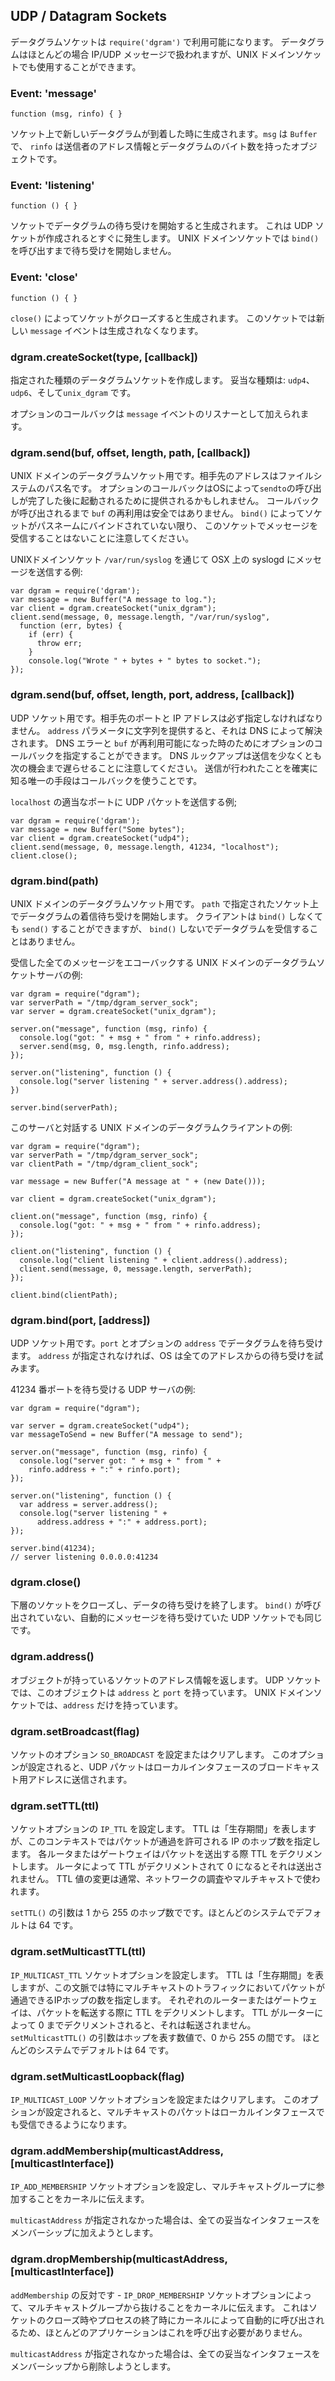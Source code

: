 ## UDP / Datagram Sockets

<!--

Datagram sockets are available through `require('dgram')`.  Datagrams are most commonly
handled as IP/UDP messages but they can also be used over Unix domain sockets.

-->
データグラムソケットは `require('dgram')` で利用可能になります。
データグラムはほとんどの場合 IP/UDP メッセージで扱われますが、UNIX ドメインソケットでも使用することができます。

### Event: 'message'

`function (msg, rinfo) { }`

<!--

Emitted when a new datagram is available on a socket.  `msg` is a `Buffer` and `rinfo` is
an object with the sender's address information and the number of bytes in the datagram.

-->
ソケット上で新しいデータグラムが到着した時に生成されます。`msg` は `Buffer` で、
`rinfo` は送信者のアドレス情報とデータグラムのバイト数を持ったオブジェクトです。

### Event: 'listening'

`function () { }`

<!--

Emitted when a socket starts listening for datagrams.  This happens as soon as UDP sockets
are created.  Unix domain sockets do not start listening until calling `bind()` on them.

-->
ソケットでデータグラムの待ち受けを開始すると生成されます。
これは UDP ソケットが作成されるとすぐに発生します。
UNIX ドメインソケットでは `bind()` を呼び出すまで待ち受けを開始しません。

### Event: 'close'

`function () { }`

<!--

Emitted when a socket is closed with `close()`.  No new `message` events will be emitted
on this socket.

-->
`close()` によってソケットがクローズすると生成されます。
このソケットでは新しい `message` イベントは生成されなくなります。

### dgram.createSocket(type, [callback])

<!--

Creates a datagram socket of the specified types.  Valid types are:
`udp4`, `udp6`, and `unix_dgram`.

-->
指定された種類のデータグラムソケットを作成します。
妥当な種類は: `udp4`、`udp6`、そして`unix_dgram` です。

<!--

Takes an optional callback which is added as a listener for `message` events.

-->
オプションのコールバックは `message` イベントのリスナーとして加えられます。

### dgram.send(buf, offset, length, path, [callback])

<!--

For Unix domain datagram sockets, the destination address is a pathname in the filesystem.
An optional callback may be supplied that is invoked after the `sendto` call is completed
by the OS.  It is not safe to re-use `buf` until the callback is invoked.  Note that
unless the socket is bound to a pathname with `bind()` there is no way to receive messages
on this socket.

-->
UNIX ドメインのデータグラムソケット用です。相手先のアドレスはファイルシステムのパス名です。
オプションのコールバックはOSによって`sendto`の呼び出しが完了した後に起動されるために提供されるかもしれません。
コールバックが呼び出されるまで `buf` の再利用は安全ではありません。
`bind()` によってソケットがパスネームにバインドされていない限り、
このソケットでメッセージを受信することはないことに注意してください。

<!--

Example of sending a message to syslogd on OSX via Unix domain socket `/var/run/syslog`:

-->
UNIXドメインソケット `/var/run/syslog` を通じて OSX 上の syslogd にメッセージを送信する例:

    var dgram = require('dgram');
    var message = new Buffer("A message to log.");
    var client = dgram.createSocket("unix_dgram");
    client.send(message, 0, message.length, "/var/run/syslog",
      function (err, bytes) {
        if (err) {
          throw err;
        }
        console.log("Wrote " + bytes + " bytes to socket.");
    });

### dgram.send(buf, offset, length, port, address, [callback])

<!--

For UDP sockets, the destination port and IP address must be specified.  A string
may be supplied for the `address` parameter, and it will be resolved with DNS.  An
optional callback may be specified to detect any DNS errors and when `buf` may be
re-used.  Note that DNS lookups will delay the time that a send takes place, at
least until the next tick.  The only way to know for sure that a send has taken place
is to use the callback.

-->
UDP ソケット用です。相手先のポートと IP アドレスは必ず指定しなければなりません。
`address` パラメータに文字列を提供すると、それは DNS によって解決されます。
DNS エラーと `buf` が再利用可能になった時のためにオプションのコールバックを指定することができます。
DNS ルックアップは送信を少なくとも次の機会まで遅らせることに注意してください。
送信が行われたことを確実に知る唯一の手段はコールバックを使うことです。

<!--

Example of sending a UDP packet to a random port on `localhost`;

-->
`localhost` の適当なポートに UDP パケットを送信する例;

    var dgram = require('dgram');
    var message = new Buffer("Some bytes");
    var client = dgram.createSocket("udp4");
    client.send(message, 0, message.length, 41234, "localhost");
    client.close();


### dgram.bind(path)

<!--

For Unix domain datagram sockets, start listening for incoming datagrams on a
socket specified by `path`. Note that clients may `send()` without `bind()`,
but no datagrams will be received without a `bind()`.

-->
UNIX ドメインのデータグラムソケット用です。
`path` で指定されたソケット上でデータグラムの着信待ち受けを開始します。
クライアントは `bind()` しなくても `send()` することができますが、
`bind()` しないでデータグラムを受信することはありません。

<!--

Example of a Unix domain datagram server that echoes back all messages it receives:

-->
受信した全てのメッセージをエコーバックする UNIX ドメインのデータグラムソケットサーバの例:

    var dgram = require("dgram");
    var serverPath = "/tmp/dgram_server_sock";
    var server = dgram.createSocket("unix_dgram");

    server.on("message", function (msg, rinfo) {
      console.log("got: " + msg + " from " + rinfo.address);
      server.send(msg, 0, msg.length, rinfo.address);
    });

    server.on("listening", function () {
      console.log("server listening " + server.address().address);
    })

    server.bind(serverPath);

<!--

Example of a Unix domain datagram client that talks to this server:

-->
このサーバと対話する UNIX ドメインのデータグラムクライアントの例:

    var dgram = require("dgram");
    var serverPath = "/tmp/dgram_server_sock";
    var clientPath = "/tmp/dgram_client_sock";

    var message = new Buffer("A message at " + (new Date()));

    var client = dgram.createSocket("unix_dgram");

    client.on("message", function (msg, rinfo) {
      console.log("got: " + msg + " from " + rinfo.address);
    });

    client.on("listening", function () {
      console.log("client listening " + client.address().address);
      client.send(message, 0, message.length, serverPath);
    });

    client.bind(clientPath);

### dgram.bind(port, [address])

<!--

For UDP sockets, listen for datagrams on a named `port` and optional `address`.  If
`address` is not specified, the OS will try to listen on all addresses.

-->
UDP ソケット用です。`port` とオプションの `address` でデータグラムを待ち受けます。
`address` が指定されなければ、OS は全てのアドレスからの待ち受けを試みます。

<!--

Example of a UDP server listening on port 41234:

-->
41234 番ポートを待ち受ける UDP サーバの例:

    var dgram = require("dgram");

    var server = dgram.createSocket("udp4");
    var messageToSend = new Buffer("A message to send");

    server.on("message", function (msg, rinfo) {
      console.log("server got: " + msg + " from " +
        rinfo.address + ":" + rinfo.port);
    });

    server.on("listening", function () {
      var address = server.address();
      console.log("server listening " +
          address.address + ":" + address.port);
    });

    server.bind(41234);
    // server listening 0.0.0.0:41234


### dgram.close()

<!--

Close the underlying socket and stop listening for data on it.  UDP sockets
automatically listen for messages, even if they did not call `bind()`.

-->
下層のソケットをクローズし、データの待ち受けを終了します。
`bind()` が呼び出されていない、自動的にメッセージを待ち受けていた UDP ソケットでも同じです。

### dgram.address()

<!--

Returns an object containing the address information for a socket.  For UDP sockets,
this object will contain `address` and `port`.  For Unix domain sockets, it will contain
only `address`.

-->
オブジェクトが持っているソケットのアドレス情報を返します。
UDP ソケットでは、このオブジェクトは `address` と `port` を持っています。
UNIX ドメインソケットでは、`address` だけを持っています。

### dgram.setBroadcast(flag)

<!--

Sets or clears the `SO_BROADCAST` socket option.  When this option is set, UDP packets
may be sent to a local interface's broadcast address.

-->
ソケットのオプション `SO_BROADCAST` を設定またはクリアします。
このオプションが設定されると、UDP パケットはローカルインタフェースのブロードキャスト用アドレスに送信されます。

### dgram.setTTL(ttl)

<!--

Sets the `IP_TTL` socket option.  TTL stands for "Time to Live," but in this context it
specifies the number of IP hops that a packet is allowed to go through.  Each router or
gateway that forwards a packet decrements the TTL.  If the TTL is decremented to 0 by a
router, it will not be forwarded.  Changing TTL values is typically done for network
probes or when multicasting.

-->
ソケットオプションの `IP_TTL` を設定します。
TTL は「生存期間」を表しますが、このコンテキストではパケットが通過を許可される IP のホップ数を指定します。
各ルータまたはゲートウェイはパケットを送出する際 TTL をデクリメントします。
ルータによって TTL がデクリメントされて 0 になるとそれは送出されません。
TTL 値の変更は通常、ネットワークの調査やマルチキャストで使われます。

<!--

The argument to `setTTL()` is a number of hops between 1 and 255.  The default on most
systems is 64.

-->
`setTTL()` の引数は 1 から 255 のホップ数でです。ほとんどのシステムでデフォルトは 64 です。

### dgram.setMulticastTTL(ttl)

<!--

Sets the `IP_MULTICAST_TTL` socket option.  TTL stands for "Time to Live," but in this
context it specifies the number of IP hops that a packet is allowed to go through,
specifically for multicast traffic.  Each router or gateway that forwards a packet
decrements the TTL. If the TTL is decremented to 0 by a router, it will not be forwarded.

The argument to `setMulticastTTL()` is a number of hops between 0 and 255.  The default on most
systems is 64.

-->
`IP_MULTICAST_TTL` ソケットオプションを設定します。
TTL は「生存期間」を表しますが、この文脈では特にマルチキャストのトラフィックにおいてパケットが通過できるIPホップの数を指定します。
それぞれのルーターまたはゲートウェイは、パケットを転送する際に TTL をデクリメントします。
TTL がルーターによって 0 までデクリメントされると、それは転送されません。
`setMulticastTTL()` の引数はホップを表す数値で、0 から 255 の間です。
ほとんどのシステムでデフォルトは 64 です。

### dgram.setMulticastLoopback(flag)

<!--

Sets or clears the `IP_MULTICAST_LOOP` socket option.  When this option is set, multicast
packets will also be received on the local interface.

-->
`IP_MULTICAST_LOOP` ソケットオプションを設定またはクリアします。
このオプションが設定されると、マルチキャストのパケットはローカルインタフェースでも受信できるようになります。

### dgram.addMembership(multicastAddress, [multicastInterface])

<!--

Tells the kernel to join a multicast group with `IP_ADD_MEMBERSHIP` socket option.

If `multicastAddress` is not specified, the OS will try to add membership to all valid
interfaces.

-->
`IP_ADD_MEMBERSHIP` ソケットオプションを設定し、マルチキャストグループに参加することをカーネルに伝えます。

`multicastAddress` が指定されなかった場合は、全ての妥当なインタフェースをメンバーシップに加えようとします。

### dgram.dropMembership(multicastAddress, [multicastInterface])

<!--

Opposite of `addMembership` - tells the kernel to leave a multicast group with
`IP_DROP_MEMBERSHIP` socket option. This is automatically called by the kernel
when the socket is closed or process terminates, so most apps will never need to call
this.

If `multicastAddress` is not specified, the OS will try to drop membership to all valid
interfaces.

-->
`addMembership` の反対です - `IP_DROP_MEMBERSHIP` ソケットオプションによって、マルチキャストグループから抜けることをカーネルに伝えます。
これはソケットのクローズ時やプロセスの終了時にカーネルによって自動的に呼び出されるため、ほとんどのアプリケーションはこれを呼び出す必要がありません。

`multicastAddress` が指定されなかった場合は、全ての妥当なインタフェースをメンバーシップから削除しようとします。
